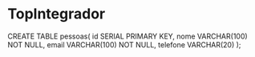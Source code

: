 # TopIntegrador  
CREATE TABLE pessoas(
id SERIAL PRIMARY KEY,
nome VARCHAR(100) NOT NULL,
email VARCHAR(100) NOT NULL,
telefone VARCHAR(20)
);

